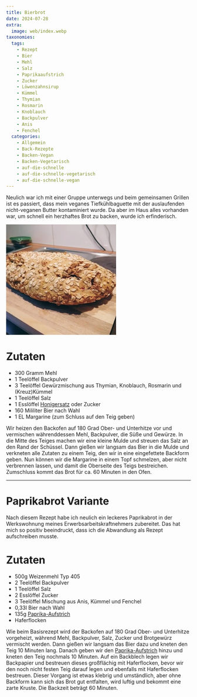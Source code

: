 ```yaml
---
title: Bierbrot
date: 2024-07-28
extra:
  image: web/index.webp
taxonomies:
  tags:
    - Rezept
    - Bier
    - Mehl
    - Salz
    - Paprikaaufstrich
    - Zucker
    - Löwenzahnsirup
    - Kümmel
    - Thymian
    - Rosmarin
    - Knoblauch
    - Backpulver
    - Anis
    - Fenchel
  categories:
    - Allgemein
    - Back-Rezepte
    - Backen-Vegan
    - Backen-Vegetarisch
    - auf-die-schnelle
    - auf-die-schnelle-vegetarisch
    - auf-die-schnelle-vegan
---
```

Neulich war ich mit einer Gruppe unterwegs und beim gemeinsamen Grillen ist es passiert, dass mein veganes Tiefkühlbaguette mit der auslaufenden nicht-veganen Butter kontaminiert wurde. Da aber im Haus alles vorhanden war, um schnell ein herzhaftes Brot zu backen, wurde ich erfinderisch.

<!-- more -->

[![Brot bestreut mit Haferflocken auf einem Holzbrett](web/index-thumbp.webp)](web/index.webp)

# Zutaten

* 300 Gramm Mehl
* 1 Teelöffel Backpulver
* 3 Teelöffel Gewürzmischung aus Thymian, Knoblauch, Rosmarin und (Kreuz)Kümmel
* 1 Teelöffel Salz
* 1 Esslöffel [Honigersatz](/articles/loewenzahn-sirup-2019-04-22/) oder Zucker
* 160 Mililiter Bier nach Wahl
* 1 EL Margarine (zum Schluss auf den Teig geben)

Wir heizen den Backofen auf 180 Grad Ober- und Unterhitze vor und vermischen währenddessen Mehl, Backpulver, die Süße und Gewürze. In die Mitte des Teiges machen wir eine kleine Mulde und streuen das Salz an den Rand der Schüssel. Dann gießen wir langsam das Bier in die Mulde und verkneten alle Zutaten zu einem Teig, den wir in eine eingefettete Backform geben. Nun können wir die Margarine in einem Topf schmelzen, aber nicht verbrennen lassen, und damit die Oberseite des Teigs bestreichen. Zumschluss kommt das Brot für ca. 60 Minuten in den Ofen.

------
# Paprikabrot Variante

Nach diesem Rezept habe ich neulich ein leckeres Paprikabrot in der Werkswohnung meines Erwerbsarbeitskraftnehmers zubereitet. Das hat mich so positiv beeindruckt, dass ich die Abwandlung als Rezept aufschreiben musste.

# Zutaten

* 500g Weizenmehl Typ 405
* 2 Teelöffel Backpulver
* 1 Teelöffel Salz
* 2 Esslöffel Zucker
* 3 Teelöffel Mischung aus Anis, Kümmel und Fenchel
* 0,33l Bier nach Wahl
* 135g [Paprika-Aufstrich](/articles/paprika-aufstrich-2023-02-04/)
* Haferflocken

Wie beim Basisrezept wird der Backofen auf 180 Grad Ober- und Unterhitze vorgeheizt, während Mehl, Backpulver, Salz, Zucker und Brotgewürz vermischt werden. Dann gießen wir langsam das Bier dazu und kneten den Teig 10 Minuten lang. Danach geben wir den [Paprika-Aufstrich](/articles/paprika-aufstrich-2023-02-04/) hinzu und kneten den Teig nochmals 10 Minuten.
Auf ein Backblech legen wir Backpapier und bestreuen dieses großflächig mit Haferflocken, bevor wir den noch nicht festen Teig darauf legen und ebenfalls mit Haferflocken bestreuen. Dieser Vorgang ist etwas klebrig und umständlich, aber ohne Backform kann sich das Brot gut entfalten, wird luftig und bekommt eine zarte Kruste.
Die Backzeit beträgt 60 Minuten.
